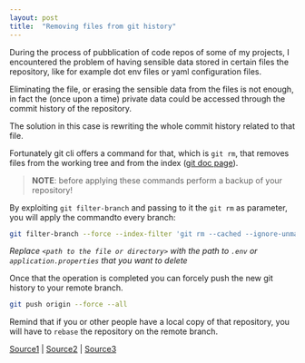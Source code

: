 ```yaml
---
layout: post
title:  "Removing files from git history"
---
```


During the process of pubblication of code repos of some of my projects, I encountered the problem of having sensible data stored in certain files the repository, like for example dot env files or yaml configuration files.

Eliminating the file, or erasing the sensible data from the files is not enough, in fact the (once upon a time) private data could be accessed through the commit history of the repository.

The solution in this case is rewriting the whole commit history related to that file.

Fortunately git cli offers a command for that, which is `git rm`, that removes files from the working tree and from the index ([git doc page](https://git-scm.com/docs/git-rm)).

> **NOTE**: before applying these commands perform a backup of your repository!

By exploiting `git filter-branch` and passing to it the `git rm` as parameter, you will apply the commandto every branch:

```sh
git filter-branch --force --index-filter 'git rm --cached --ignore-unmatch <path to the file or directory>' --prune-empty --tag-name-filter cat -- --all
```

*Replace `<path to the file or directory>` with the path to `.env` or `application.properties` that you want to delete*

Once that the operation is completed you can forcely push the new git history to your remote branch.

```sh
git push origin --force --all
```

Remind that if you or other people have a local copy of that repository, you will have to `rebase` the repository on the remote branch.




[Source1](https://gist.github.com/gjerokrsteski/e4a10352448158ba827493eb116cda51?permalink_comment_id=3330898) | 
[Source2](https://stackoverflow.com/questions/43762338/how-to-remove-file-from-git-history/55017549#55017549) | 
[Source3](https://docs.github.com/en/authentication/keeping-your-account-and-data-secure/removing-sensitive-data-from-a-repository)